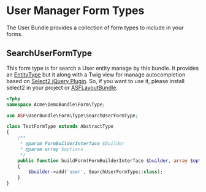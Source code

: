 # User Manager Form Types

The User Bundle provides a collection of form types to include in your forms.

## SearchUserFormType

This form type is for search a User entity manage by this bundle. It provides an [EntityType][1] but it along with a Twig view for manage autocompletion based on [Select2 jQuery Plugin][2]. So, if you want to use it, please install select2 in your project or [ASFLayoutBundle][3].

```php
<?php
namespace Acme\DemoBundle\Form\Type;

use ASF\UserBundle\Form\Type\SearchUserFormType;

class TestFormType extends AbstractType
{
    /**
	 * @param FormBuilderInterface $builder
	 * @param array $options
	 */
	public function buildForm(FormBuilderInterface $builder, array $options)
	{
	    $builder->add('user', SearchUserFormType::class);
	}
}
``` 

[1]: http://symfony.com/doc/2.8/reference/forms/types/entity.html
[2]: https://select2.github.io/
[3]: https://github.com/artscorestudio/layout-bundle